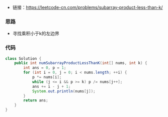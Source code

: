 * 链接：https://leetcode-cn.com/problems/subarray-product-less-than-k/

### 思路

* 寻找乘积小于k的左边界

### 代码

```java
class Solution {
    public int numSubarrayProductLessThanK(int[] nums, int k) {
        int ans = 0, p = 1;
        for (int i = 0, j = 0; i < nums.length; ++i) {
            p *= nums[i];
            while (j <= i && p >= k) p /= nums[j++];
            ans += i - j + 1;
            System.out.println(nums[j]);
        }
        return ans;
    }
}
```

